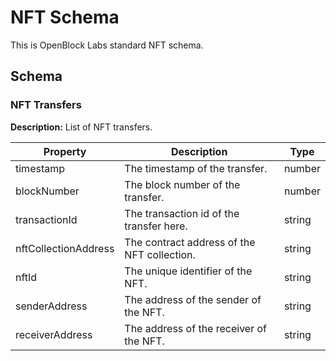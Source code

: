 # NFT Schema

This is OpenBlock Labs standard NFT schema.

## Schema

### NFT Transfers

**Description:** List of NFT transfers.

| Property               | Description                                | Type   |
|------------------------|--------------------------------------------|--------|
| timestamp              | The timestamp of the transfer.             | number |
| blockNumber            | The block number of the transfer.          | number |
| transactionId          | The transaction id of the transfer here.   | string |
| nftCollectionAddress   | The contract address of the NFT collection.| string |
| nftId                  | The unique identifier of the NFT.          | string |
| senderAddress          | The address of the sender of the NFT.      | string |
| receiverAddress        | The address of the receiver of the NFT.    | string |